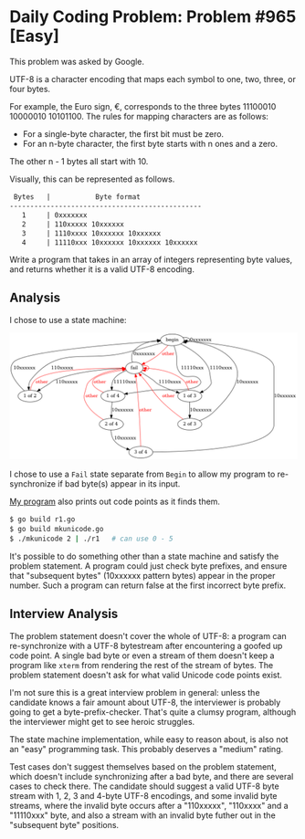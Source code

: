 # Daily Coding Problem: Problem #965 [Easy] 

This problem was asked by Google.

UTF-8 is a character encoding that maps each symbol to one, two, three, or four bytes.

For example, the Euro sign, €,
corresponds to the three bytes 11100010 10000010 10101100.
The rules for mapping characters are as follows:

* For a single-byte character, the first bit must be zero.
* For an n-byte character, the first byte starts with n ones and a zero.

The other n - 1 bytes all start with 10.

Visually, this can be represented as follows.

```
 Bytes   |           Byte format
-----------------------------------------------
   1     | 0xxxxxxx
   2     | 110xxxxx 10xxxxxx
   3     | 1110xxxx 10xxxxxx 10xxxxxx
   4     | 11110xxx 10xxxxxx 10xxxxxx 10xxxxxx
```

Write a program that takes in an array of integers representing byte values,
and returns whether it is a valid UTF-8 encoding.

## Analysis

I chose to use a state machine:

![UTF-8 validator state machine](states.png)

I chose to use a `Fail` state separate from `Begin`
to allow my program to re-synchronize if bad byte(s) appear in
its input.

[My program](r1.go) also prints out code points as it finds them.

```sh
$ go build r1.go
$ go build mkunicode.go
$ ./mkunicode 2 | ./r1   # can use 0 - 5
```

It's possible to do something other than a state machine and satisfy the
problem statement.
A program could just check byte prefixes, and ensure that "subsequent bytes"
(10xxxxxx pattern bytes) appear in the proper number.
Such a program can return false at the first incorrect byte prefix.

## Interview Analysis

The problem statement doesn't cover the whole of UTF-8:
a program can re-synchronize with a UTF-8 bytestream after encountering
a goofed up code point.
A single bad byte or even a stream of them doesn't keep a program
like `xterm` from rendering the rest of the stream of bytes.
The problem statement doesn't ask for what valid Unicode code points exist.

I'm not sure this is a great interview problem in general:
unless the candidate knows a fair amount about UTF-8,
the interviewer is probably going to get a byte-prefix-checker.
That's quite a clumsy program,
although the interviewer might get to see heroic struggles.

The state machine implementation,
while easy to reason about,
is also not an "easy" programming task.
This probably deserves a "medium" rating.

Test cases don't suggest themselves based on the problem statement,
which doesn't include synchronizing after a bad byte,
and there are several cases to check there.
The candidate should suggest a valid UTF-8 byte stream with 1, 2, 3 and 4-byte
UTF-8 encodings,
and some invalid byte streams,
where the invalid byte occurs after a "110xxxxx", "110xxxx" and a "11110xxx" byte,
and also a stream with an invalid byte futher out in the "subsequent byte" positions.
